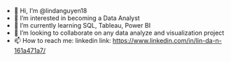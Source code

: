 - 👋 Hi, I’m @lindanguyen18
- 👀 I’m interested in becoming a Data Analyst
- 🌱 I’m currently learning SQL, Tableau, Power BI
- 💞️ I’m looking to collaborate on any data analyze and visualization project 
- 📫 How to reach me: linkedin link: https://www.linkedin.com/in/lin-da-n-161a471a7/

<!---
lindanguyen18/lindanguyen18 is a ✨ special ✨ repository because its `README.md` (this file) appears on your GitHub profile.
You can click the Preview link to take a look at your changes.
--->
